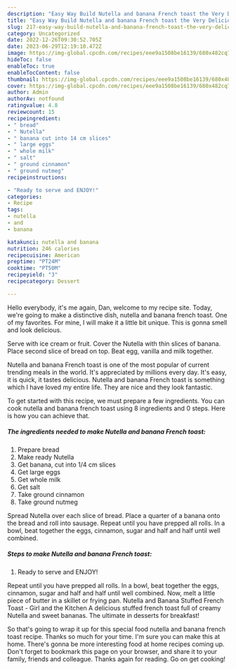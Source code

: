 ```yaml
---
description: "Easy Way Build Nutella and banana French toast the Very Delicious}"
title: "Easy Way Build Nutella and banana French toast the Very Delicious}"
slug: 217-easy-way-build-nutella-and-banana-french-toast-the-very-delicious
category: Uncategorized
date: 2022-12-26T09:30:52.705Z
date: 2023-06-29T12:19:10.472Z
image: https://img-global.cpcdn.com/recipes/eee9a1508be16139/680x482cq70/nutella-and-banana-french-toast-recipe-main-photo.jpg
hideToc: false
enableToc: true
enableTocContent: false
thumbnail: https://img-global.cpcdn.com/recipes/eee9a1508be16139/680x482cq70/nutella-and-banana-french-toast-recipe-main-photo.jpg
cover: https://img-global.cpcdn.com/recipes/eee9a1508be16139/680x482cq70/nutella-and-banana-french-toast-recipe-main-photo.jpg
author: Admin
authorAv: notfound
ratingvalue: 4.8
reviewcount: 15
recipeingredient:
- " bread"
- " Nutella"
- " banana cut into 14 cm slices"
- " large eggs"
- " whole milk"
- " salt"
- " ground cinnamon"
- " ground nutmeg"
recipeinstructions:

- "Ready to serve and ENJOY!"
categories:
- Recipe
tags:
- nutella
- and
- banana

katakunci: nutella and banana 
nutrition: 246 calories
recipecuisine: American
preptime: "PT24M"
cooktime: "PT50M"
recipeyield: "3"
recipecategory: Dessert

---
```



Hello everybody, it's me again, Dan, welcome to my recipe site. Today, we're going to make a distinctive dish, nutella and banana french toast. One of my favorites. For mine, I will make it a little bit unique. This is gonna smell and look delicious.

Serve with ice cream or fruit. Cover the Nutella with thin slices of banana. Place second slice of bread on top. Beat egg, vanilla and milk together.

Nutella and banana French toast is one of the most popular of current trending meals in the world. It's appreciated by millions every day. It's easy, it is quick, it tastes delicious. Nutella and banana French toast is something which I have loved my entire life. They are nice and they look fantastic.


To get started with this recipe, we must prepare a few ingredients. You can cook nutella and banana french toast using 8 ingredients and 0 steps. Here is how you can achieve that.

<!--inarticleads1-->

##### The ingredients needed to make Nutella and banana French toast:

1. Prepare  bread
1. Make ready  Nutella
1. Get  banana, cut into 1/4 cm slices
1. Get  large eggs
1. Get  whole milk
1. Get  salt
1. Take  ground cinnamon
1. Take  ground nutmeg


Spread Nutella over each slice of bread. Place a quarter of a banana onto the bread and roll into sausage. Repeat until you have prepped all rolls. In a bowl, beat together the eggs, cinnamon, sugar and half and half until well combined. 

<!--inarticleads2-->

##### Steps to make Nutella and banana French toast:


1. Ready to serve and ENJOY!

Repeat until you have prepped all rolls. In a bowl, beat together the eggs, cinnamon, sugar and half and half until well combined. Now, melt a little piece of butter in a skillet or frying pan. Nutella and Banana Stuffed French Toast - Girl and the Kitchen A delicious stuffed french toast full of creamy Nutella and sweet bananas. The ultimate in desserts for breakfast! 

So that's going to wrap it up for this special food nutella and banana french toast recipe. Thanks so much for your time. I'm sure you can make this at home. There's gonna be more interesting food at home recipes coming up. Don't forget to bookmark this page on your browser, and share it to your family, friends and colleague. Thanks again for reading. Go on get cooking!
